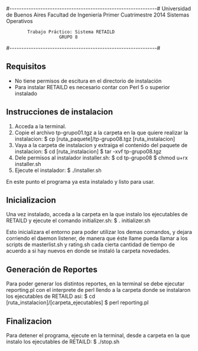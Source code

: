 #--------------------------------------------------------------#
  Universidad de Buenos Aires		Facultad de Ingeniería
  Primer Cuatrimestre 2014		Sistemas Operativos

			Trabajo Práctico: Sistema RETAILD
						GRUPO 8
#--------------------------------------------------------------#


Requisitos
----------
* No tiene permisos de escitura en el directorio de instalación
* Para instalar RETAILD es necesario contar con  Perl 5 o superior instalado

Instrucciones de instalacion
----------------------------

1. Acceda a la terminal.
2. Copie el archivo tp-grupo01.tgz a la carpeta en la que quiere realizar la instalacion:
	$ cp [ruta_paquete]/tp-grupo08.tgz [ruta_instalacion]
3. Vaya a la carpeta de instalacion y extraiga el contenido del paquete de instalacion:
	$ cd [ruta_instalacion]
	$ tar -xvf tp-grupo08.tgz
4. Dele permisos al instalador installer.sh:
	$ cd tp-grupo08
	$ chmod u+rx installer.sh
5. Ejecute el instalador:
	$ ./installer.sh

En este punto el programa ya esta instalado y listo para usar.

Inicializacion
--------------

Una vez instalado, acceda a la carpeta en la que instalo los ejecutables de RETAILD y ejecute el comando initializer.sh:
	$ . initializer.sh

Esto inicializara el entorno para poder utilizar los demas comandos, y dejara corriendo el daemon listener, de manera que éste llame pueda llamar a los scripts de masterlist.sh y rating.sh cada cierta cantidad de tiempo de acuerdo a si hay nuevos en donde se instaló la carpeta novedades.

Generación de Reportes
----------------------

Para poder generar los distintos reportes, en la terminal se debe ejecutar reporting.pl con el interprete de perl llendo a la carpeta donde se instalaron los ejecutables de RETAILD asi: 
	$ cd [ruta_instalacion]/[carpeta_ejecutables]
	$ perl reporting.pl

Finalizacion
------------

Para detener el programa, ejecute en la terminal, desde a carpeta en la que instalo los ejecutables de RETAILD:
	$ ./stop.sh

